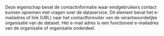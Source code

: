 Deze eigenschap bevat de contactinformatie waar eindgebruikers contact kunnen opnemen met vragen over de dataservice. Dit element bevat het e-mailadres of link (URL) naar het contactformulier van de verantwoordelijke organisatie van de dataset. Het e-mail adres is een functioneel e-mailadres van de organisatie of organisatie onderdeel.
